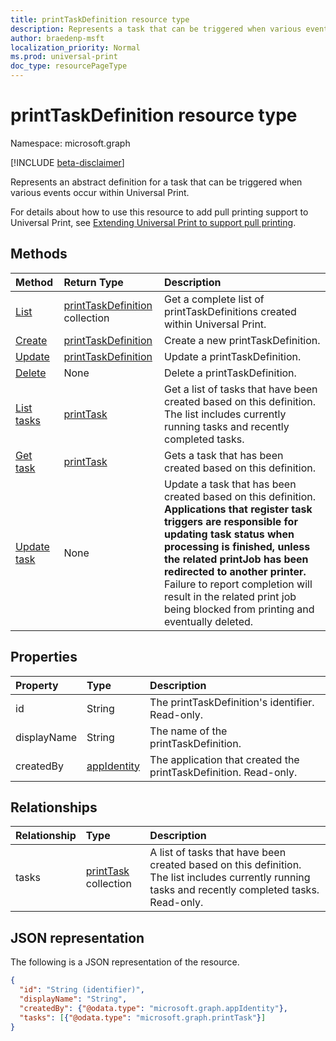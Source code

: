 ```yaml
---
title: printTaskDefinition resource type
description: Represents a task that can be triggered when various events occur within Universal Print.
author: braedenp-msft
localization_priority: Normal
ms.prod: universal-print
doc_type: resourcePageType
---
```


# printTaskDefinition resource type

Namespace: microsoft.graph

[!INCLUDE [beta-disclaimer](../../includes/beta-disclaimer.md)]

Represents an abstract definition for a task that can be triggered when various events occur within Universal Print.

For details about how to use this resource to add pull printing support to Universal Print, see [Extending Universal Print to support pull printing](/graph/universal-print-concept-overview.md#extending-universal-print-to-support-pull-printing).

## Methods

| Method       | Return Type | Description |
|:-------------|:------------|:------------|
| [List](../api/print-list-taskdefinitions.md) | [printTaskDefinition](printtaskdefinition.md) collection | Get a complete list of printTaskDefinitions created within Universal Print. |
| [Create](../api/print-post-taskdefinitions.md) | [printTaskDefinition](printtaskdefinition.md) | Create a new printTaskDefinition. |
| [Update](../api/print-update-taskdefinition.md) | [printTaskDefinition](printtaskdefinition.md) | Update a printTaskDefinition. |
| [Delete](../api/print-delete-taskdefinition.md) | None | Delete a printTaskDefinition. |
| [List tasks](../api/printtaskdefinition-list-tasks.md) | [printTask](printtask.md) | Get a list of tasks that have been created based on this definition. The list includes currently running tasks and recently completed tasks. |
| [Get task](../api/printtask-get.md) | [printTask](printtask.md) | Gets a task that has been created based on this definition. |
| [Update task](../api/printtaskdefinition-update-task.md) | None | Update a task that has been created based on this definition. **Applications that register task triggers are responsible for updating task status when processing is finished, unless the related printJob has been redirected to another printer.** Failure to report completion will result in the related print job being blocked from printing and eventually deleted. |

## Properties
| Property     | Type        | Description |
|:-------------|:------------|:------------|
|id|String|The printTaskDefinition's identifier. Read-only.|
|displayName|String|The name of the printTaskDefinition.|
|createdBy|[appIdentity](appidentity.md)|The application that created the printTaskDefinition. Read-only.|

## Relationships
| Relationship | Type        | Description |
|:-------------|:------------|:------------|
|tasks|[printTask](printtask.md) collection|A list of tasks that have been created based on this definition. The list includes currently running tasks and recently completed tasks. Read-only.|

## JSON representation

The following is a JSON representation of the resource.

<!-- {
  "blockType": "resource",
  "optionalProperties": [

  ],
  "@odata.type": "microsoft.graph.printTaskDefinition",
  "keyProperty": "id",
  "baseType":"microsoft.graph.entity"
}-->

```json
{
  "id": "String (identifier)",
  "displayName": "String",
  "createdBy": {"@odata.type": "microsoft.graph.appIdentity"},
  "tasks": [{"@odata.type": "microsoft.graph.printTask"}]
}

```

<!-- uuid: 8fcb5dbc-d5aa-4681-8e31-b001d5168d79
2015-10-25 14:57:30 UTC -->
<!-- {
  "type": "#page.annotation",
  "description": "printTaskDefinition resource",
  "keywords": "",
  "section": "documentation",
  "tocPath": ""
}-->